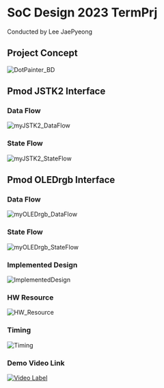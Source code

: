 # SoC Design 2023 TermPrj
Conducted by Lee JaePyeong

## Project Concept
![DotPainter_BD](https://github.com/user-attachments/assets/073fabea-148e-4f53-ba22-1e5f2dcc906d)

## Pmod JSTK2 Interface

### Data Flow
![myJSTK2_DataFlow](https://github.com/user-attachments/assets/17139414-3495-4f89-9530-4410d8b326f5)

### State Flow
![myJSTK2_StateFlow](https://github.com/user-attachments/assets/4e9e4d19-cda8-4168-bb3a-4cdc8fe64371)

## Pmod OLEDrgb Interface

### Data Flow
![myOLEDrgb_DataFlow](https://github.com/user-attachments/assets/4379d4e1-d2ba-4ea4-9b50-11b1bbbe6711)

### State Flow
![myOLEDrgb_StateFlow](https://github.com/user-attachments/assets/c99ab822-00eb-4ce2-8ce9-52e15c562d6e)

### Implemented Design
![ImplementedDesign](https://github.com/user-attachments/assets/dc2d09e1-ba30-476d-bbb0-98f4adf4b76d)

### HW Resource
![HW_Resource](https://github.com/user-attachments/assets/2a199007-0fe4-44cf-97b3-ecade90b0f2f)

### Timing
![Timing](https://github.com/user-attachments/assets/246f26a6-2961-4e90-9699-06faf7739a00)

### Demo Video Link
[![Video Label](http://img.youtube.com/vi/OcbAfCiYgek/0.jpg)]([https://youtu.be/59USvjy2toI](https://youtu.be/OcbAfCiYgek))

